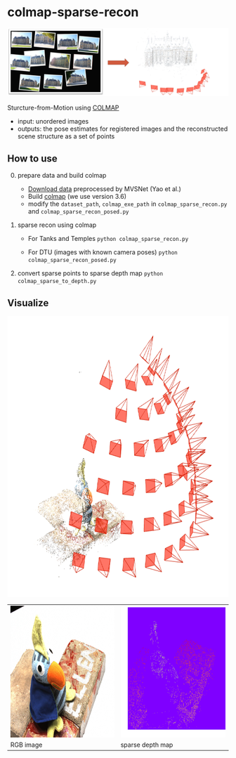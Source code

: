 # colmap-sparse-recon
<img src="figure/figure1_sfm.png">

Sturcture-from-Motion using [COLMAP](https://colmap.github.io/index.html)

* input: unordered images
* outputs: the pose estimates for registered images and the reconstructed scene structure as a set of points

## How to use
0. prepare data and build colmap
   + [Download data](https://github.com/YoYo000/MVSNet#download) preprocessed by MVSNet (Yao et al.)
   + Build [colmap](https://github.com/colmap/colmap/tree/3.6) (we use version 3.6)
   + modify the `dataset_path`, `colmap_exe_path` in `colmap_sparse_recon.py` and `colmap_sparse_recon_posed.py`

1. sparse recon using colmap
   + For Tanks and Temples 
     `python colmap_sparse_recon.py`

   + For DTU (images with known camera poses)
     `python colmap_sparse_recon_posed.py`

2. convert sparse points to sparse depth map
   `python colmap_sparse_to_depth.py`

## Visualize

<div align=center> <img width=780 height=640 src="https://github.com/XYZ-qiyh/colmap-sparse-recon/blob/main/figure/figure2_sfm_result.png">
</div>

 <table align="center">
  <tr>
    <td><img src="https://github.com/XYZ-qiyh/colmap-sparse-recon/blob/main/figure/figure3_rgb.jpg" width="400" height="300"></td>
    <td><img src="https://github.com/XYZ-qiyh/colmap-sparse-recon/blob/main/figure/figure4_sparse.png" width="400" height="300"></td>
  </tr>
  <tr>
    <td>RGB image</td>
    <td>sparse depth map</td>
  </tr>
</table>
